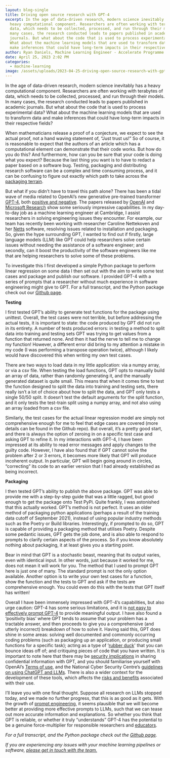 ```yaml
---
layout: blog-single
title: Driving open source research with GPT-4
excerpt: In the age of data-driven research, modern science inevitably has a
  heavy computational component. Researchers are often working with terabytes of
  data, which needs to be collected, processed, and run through their models. In
  many cases, the research conducted leads to papers published in academic
  journals. But what about the code that is used to process experimental data?
  What about the machine learning models that are used to transform data and
  make inferences that could have long-term impacts in their respective fields?
author: Ryan Daniels, Machine Learning Engineer - Accelerate Programme
date: April 25, 2023 2:02 PM
categories:
  - machine-learning
image: /assets/uploads/2023-04-25-driving-open-source-research-with-gpt-blog-image.png
---
```

In the age of data-driven research, modern science inevitably has a heavy computational component. Researchers are often working with terabytes of data, which needs to be collected, processed, and run through their models. In many cases, the research conducted leads to papers published in academic journals. But what about the code that is used to process experimental data? What about the machine learning models that are used to transform data and make inferences that could have long-term impacts in their respective fields?

When mathematicians release a proof of a conjecture, we expect to see the actual proof, not a hand waving statement of, “Just trust us!” So of course, it is reasonable to expect that the authors of an article which has a computational element can demonstrate that their code works. But how do you do this? And furthermore, how can you be sure that your code is doing what you expect? Because the last thing you want is to have to redact a paper based on a software bug. Testing, packaging and distributing research software can be a complex and time consuming process, and it can be confusing to figure out exactly which path to take across the [packaging terrain](https://chriswarrick.com/blog/2023/01/15/how-to-improve-python-packaging/).

But what if you didn’t have to travel this path alone? There has been a tidal wave of media related to OpenAI’s new generative pre-trained transformer [GPT-4](https://openai.com/research/gpt-4), both [positive and negative](https://www.bbc.co.uk/news/world-us-canada-64967627). The papers released by [OpenAI](https://arxiv.org/abs/2303.08774) and [Microsoft Research](https://arxiv.org/abs/2303.12712) show some seriously impressive capabilities. In my day-to-day job as a machine learning engineer at Cambridge, I assist researchers in solving engineering issues they encounter. For example, our team has recently been working with researcher Caroline Nettekoven and her [Netts](https://www.caroline-nettekoven.com/post/netts/) software, resolving issues related to installation and packaging. So, given the hype surrounding GPT, I wanted to find out if firstly, large language models (LLM) like GPT could help researchers solve certain issues without needing the assistance of a software engineer; and secondly, can it boost the productivity of the software engineers like me that are helping researchers to solve some of these problems.

To investigate this I first developed a simple Python package to perform linear regression on some data I then set out with the aim to write some test cases and package and publish our software. I provided GPT-4 with a series of prompts that a researcher without much experience in software engineering might give to GPT. For a full transcript, and the Python package check out our [Github page](https://github.com/acceleratescience/GPT_linear_regressor).

**Testing**

I first tested GPT’s ability to generate test functions for the package using unittest. Overall, the test cases were not terrible, but before addressing the actual tests, it is important to state: the code produced by GPT did not run in its entirety. A number of tests produced errors: in testing a method to split data into training and testing sets GPT was trying to get values from a function that returned none. And then it had the nerve to tell me to change my function! However, a different error did bring to my attention a mistake in my code (I was performing a transpose operation twice), although I likely would have discovered this when writing my own test cases.

There are two ways to load data in my little application: via a numpy array, or via a csv file. When testing the load functions, GPT opts to manually build an array of data, rather than randomly generating it, and the manually generated dataset is quite small. This means that when it comes time to test the function designed to split the data into training and testing sets, there really isn’t a lot of choice about how to split the data, and GPT only tests a single 50/50 split. It doesn’t test the default arguments for the split function, and it only tests the test-train split using a numpy array, and not also using an array loaded from a csv file.

Similarly, the test cases for the actual linear regression model are simply not comprehensive enough for me to feel that edge cases are covered (more details can be found in the Github repo). But overall, it’s a pretty good start, and there is always the option of zeroing in on a specific test case and asking GPT to refine it. In my interactions with GPT-4, I have been impressed at its ability to read error messages and apply changes to the guilty code. However, I have also found that if GPT cannot solve the problem after 2 or 3 errors, it becomes more likely that GPT will produce incoherent output. In particular, GPT will begin going around in circles, “correcting” its code to an earlier version that I had already established as being incorrect.

**Packaging**

I then tested GPT’s ability to publish the above package. GPT was able to provide me with a step-by-step guide that was a little ragged, but good enough to get the package onto Test PyPi. Quite frankly, I was astonished that this actually worked. GPT’s method is not perfect. It uses an older method of packaging python applications (perhaps a result of the training data cutoff of September 2021), instead of using popular industry methods such as the Poetry or Build libraries. Interestingly, if prompted to do so, GPT is capable of providing a packaging method that utilises Poetry. Despite some pedantic issues, GPT gets the job done, and is also able to respond to prompts to clarify certain aspects of the process. So if you know absolutely nothing about packaging, it at least gives you a starting point.

Bear in mind that GPT is a stochastic beast, meaning that its output varies, even with identical input. In other words, just because it worked for me, does not mean it will work for you. The method that I used to prompt GPT here is just one of many. The standard <do thing> prompt is not the only option available. Another option is to write your own test cases for a function, show the function and the tests to GPT and ask if the tests are comprehensive enough. You could even do this with the tests that GPT itself has written!

Overall I have been immensely impressed with GPT-4’s capabilities, but also urge caution: GPT-4 has some serious limitations, and it is [not easy to effectively prompt GPT-4](https://www.researchgate.net/profile/Qian-Yang-19/publication/368577310_Why_Johnny_Can't_Prompt_How_Non-AI_Experts_Try_and_Fail_to_Design_LLM_Prompts/links/63ef6f3519130a1a4a8938ac/Why-Johnny-Cant-Prompt-How-Non-AI-Experts-Try-and-Fail-to-Design-LLM-Prompts.pdf) to provide meaningful output. I have also found a ‘positivity bias’ where GPT tends to assume that your problem has a tractable answer, and then proceeds to give you a comprehensive (and utterly incorrect) breakdown of how to solve it. Having said this, GPT does shine in some areas: solving well documented and commonly occurring coding problems (such as packaging up an application, or producing small functions for a specific task); acting as a type of ‘[rubber duck](https://en.wikipedia.org/wiki/Rubber_duck_debugging)' that you can bounce ideas off of; and critiquing pieces of code that you have written. It is important to note here that there may be [security implications](https://www.techradar.com/news/samsung-workers-leaked-company-secrets-by-using-chatgpt) in sharing confidential information with GPT, and you should familiarise yourself with OpenAI’s [Terms of use](https://openai.com/policies/terms-of-use), and the National Cyber Security Centre’s [guidelines on using ChatGPT and LLMs](https://www.ncsc.gov.uk/blog-post/chatgpt-and-large-language-models-whats-the-risk). There is also a wider context for the development of these tools, which affects the [risks and benefits](https://dl.acm.org/doi/10.1145/3442188.3445922) associated with their use. 

I’ll leave you with one final thought. Suppose all research on LLMs stopped today, and we made no further progress, that this is as good as it gets. With the growth of [prompt engineering](https://arxiv.org/abs/2302.11382), it seems plausible that we will become better at providing more effective prompts to LLMs, such that we can tease out more accurate information and explanations. So whether you think that GPT is reliable, or whether it truly “understands” GPT-4 has the potential to be a genuine force-multiplier for responsible researchers and [educators](https://www.cam.ac.uk/stories/ChatGPT-and-education).

*For a full transcript, and the Python package check out the [Github page](https://github.com/acceleratescience/GPT_linear_regressor).*

*If you are experiencing any issues with your machine learning pipelines or software, [please get in touch with the team.](https://acceleratescience.github.io/machine-learning-clinic)*